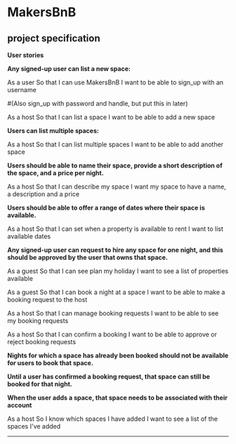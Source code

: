 # MakersBnB

**project specification**
-----


**User stories**

**Any signed-up user can list a new space:**

As a user
So that I can use MakersBnB
I want to be able to sign_up with an username

#(Also sign_up with password and handle, but put this in later)

As a host
So that I can list a space
I want to be able to add a new space

**Users can list multiple spaces:**

As a host
So that I can list multiple spaces
I want to be able to add another space

**Users should be able to name their space, provide a short description of the 
space, and a price per night.**

As a host
So that I can describe my space
I want my space to have a name, a description and a price

**Users should be able to offer a range of dates 
where their space is available.**

As a host
So that I can set when a property is available to rent
I want to list available dates

**Any signed-up user can request to hire any 
space for one night, and this should be approved by the user 
that owns that space.**

As a guest
So that I can see plan my holiday
I want to see a list of properties available

As a guest
So that I can book a night at a space
I want to be able to make a booking request to the host

As a host
So that I can manage booking requests
I want to be able to see my booking requests

As a host
So that I can confirm a booking
I want to be able to approve or reject booking requests 

**Nights for which a space has already been booked should not 
be available for users to book that space.**

**Until a user has confirmed a booking request, that space can still be 
booked for that night.**

**When the user adds a space, that space needs to be associated with their account**

As a host
So I know which spaces I have added
I want to see a list of the spaces I've added

-----
